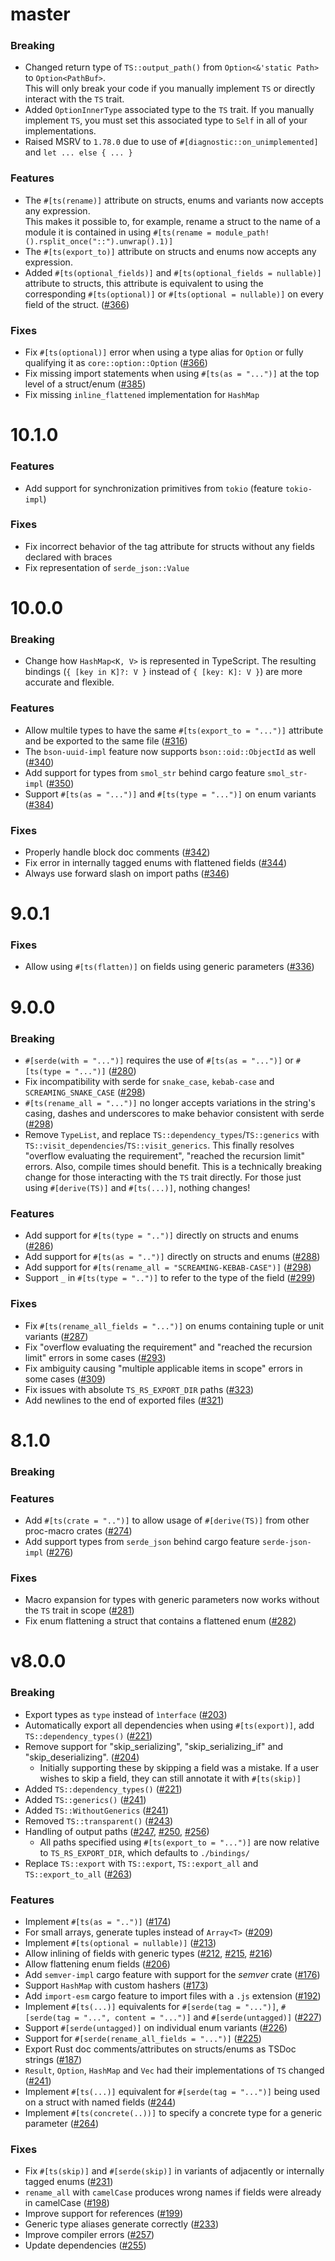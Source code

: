 # master
### Breaking
- Changed return type of `TS::output_path()` from `Option<&'static Path>` to `Option<PathBuf>`.  
  This will only break your code if you manually implement `TS` or directly interact with the `TS` trait.
- Added `OptionInnerType` associated type to the `TS` trait. If you manually implement `TS`, you must set this associated type to `Self` in all of your implementations.
- Raised MSRV to `1.78.0` due to use of `#[diagnostic::on_unimplemented]` and `let ... else { ... }`

### Features
- The `#[ts(rename)]` attribute on structs, enums and variants now accepts any expression.  
  This makes it possible to, for example, rename a struct to the name of a module it is contained in using `#[ts(rename = module_path!().rsplit_once("::").unwrap().1)]`
- The `#[ts(export_to)]` attribute on structs and enums now accepts any expression.
- Added `#[ts(optional_fields)]` and `#[ts(optional_fields = nullable)]` attribute to structs, this attribute is equivalent to using the corresponding `#[ts(optional)]` or `#[ts(optional = nullable)]` on every field of the struct. ([#366](https://github.com/Aleph-Alpha/ts-rs/pull/366))

### Fixes
- Fix `#[ts(optional)]` error when using a type alias for `Option` or fully qualifying it as `core::option::Option` ([#366](https://github.com/Aleph-Alpha/ts-rs/pull/366))
- Fix missing import statements when using `#[ts(as = "...")]` at the top level of a struct/enum ([#385](https://github.com/Aleph-Alpha/ts-rs/pull/385))
- Fix missing `inline_flattened` implementation for `HashMap`

# 10.1.0
### Features
- Add support for synchronization primitives from `tokio` (feature `tokio-impl`)
### Fixes
- Fix incorrect behavior of the tag attribute for structs without any fields declared with braces
- Fix representation of `serde_json::Value`

# 10.0.0
### Breaking
- Change how `HashMap<K, V>` is represented in TypeScript. The resulting bindings (`{ [key in K]?: V }` instead of `{ [key: K]: V }`) are more accurate and flexible.

### Features

- Allow multile types to have the same `#[ts(export_to = "...")]` attribute and be exported to the same file ([#316](https://github.com/Aleph-Alpha/ts-rs/pull/316))
- The `bson-uuid-impl` feature now supports `bson::oid::ObjectId` as well ([#340](https://github.com/Aleph-Alpha/ts-rs/pull/340))
- Add support for types from `smol_str` behind cargo feature `smol_str-impl` ([#350](https://github.com/Aleph-Alpha/ts-rs/pull/350))
- Support `#[ts(as = "...")]` and `#[ts(type = "...")]` on enum variants ([#384](https://github.com/Aleph-Alpha/ts-rs/pull/384))

### Fixes

- Properly handle block doc comments ([#342](https://github.com/Aleph-Alpha/ts-rs/pull/342))
- Fix error in internally tagged enums with flattened fields ([#344](https://github.com/Aleph-Alpha/ts-rs/pull/344))
- Always use forward slash on import paths ([#346](https://github.com/Aleph-Alpha/ts-rs/pull/346))

# 9.0.1
### Fixes
- Allow using `#[ts(flatten)]` on fields using generic parameters ([#336](https://github.com/Aleph-Alpha/ts-rs/pull/336))


# 9.0.0

### Breaking

- `#[serde(with = "...")]` requires the use of `#[ts(as = "...")]` or `#[ts(type = "...")]` ([#280](https://github.com/Aleph-Alpha/ts-rs/pull/280))
- Fix incompatibility with serde for `snake_case`, `kebab-case` and `SCREAMING_SNAKE_CASE` ([#298](https://github.com/Aleph-Alpha/ts-rs/pull/298))
- `#[ts(rename_all = "...")]` no longer accepts variations in the string's casing, dashes and underscores to make behavior consistent with serde ([#298](https://github.com/Aleph-Alpha/ts-rs/pull/298))
- Remove `TypeList`, and replace `TS::dependency_types`/`TS::generics` with `TS::visit_dependencies`/`TS::visit_generics`.
  This finally resolves "overflow evaluating the requirement", "reached the recursion limit" errors.
  Also, compile times should benefit. This is a technically breaking change for those interacting with the `TS` trait
  directly. For those just using `#[derive(TS)]` and `#[ts(...)]`, nothing changes!

### Features

- Add support for `#[ts(type = "..")]` directly on structs and enums ([#286](https://github.com/Aleph-Alpha/ts-rs/pull/286))
- Add support for `#[ts(as = "..")]` directly on structs and enums ([#288](https://github.com/Aleph-Alpha/ts-rs/pull/288))
- Add support for `#[ts(rename_all = "SCREAMING-KEBAB-CASE")]` ([#298](https://github.com/Aleph-Alpha/ts-rs/pull/298))
- Support `_` in `#[ts(type = "..")]` to refer to the type of the field ([#299](https://github.com/Aleph-Alpha/ts-rs/pull/299))

### Fixes

- Fix `#[ts(rename_all_fields = "...")]` on enums containing tuple or unit variants ([#287](https://github.com/Aleph-Alpha/ts-rs/pull/287))
- Fix "overflow evaluating the requirement" and "reached the recursion limit" errors in some cases ([#293](https://github.com/Aleph-Alpha/ts-rs/pull/293))
- Fix ambiguity causing "multiple applicable items in scope" errors in some cases ([#309](https://github.com/Aleph-Alpha/ts-rs/pull/309))
- Fix issues with absolute `TS_RS_EXPORT_DIR` paths ([#323](https://github.com/Aleph-Alpha/ts-rs/pull/323))
- Add newlines to the end of exported files ([#321](https://github.com/Aleph-Alpha/ts-rs/pull/321))

# 8.1.0

### Breaking

### Features

- Add `#[ts(crate = "..")]` to allow usage of `#[derive(TS)]` from other proc-macro crates ([#274](https://github.com/Aleph-Alpha/ts-rs/pull/274))
- Add support types from `serde_json` behind cargo feature `serde-json-impl` ([#276](https://github.com/Aleph-Alpha/ts-rs/pull/276))

### Fixes

- Macro expansion for types with generic parameters now works without the `TS` trait in scope ([#281](https://github.com/Aleph-Alpha/ts-rs/pull/281))
- Fix enum flattening a struct that contains a flattened enum ([#282](https://github.com/Aleph-Alpha/ts-rs/pull/282))

# v8.0.0

### Breaking

- Export types as `type` instead of `ìnterface` ([#203](https://github.com/Aleph-Alpha/ts-rs/pull/203))
- Automatically export all dependencies when using `#[ts(export)]`, add `TS::dependency_types()` ([#221](https://github.com/Aleph-Alpha/ts-rs/pull/221))
- Remove support for "skip_serializing", "skip_serializing_if" and "skip_deserializing". ([#204](https://github.com/Aleph-Alpha/ts-rs/pull/204))
  - Initially supporting these by skipping a field was a mistake. If a user wishes to skip a field, they can still
    annotate it with `#[ts(skip)]`
- Added `TS::dependency_types()` ([#221](https://github.com/Aleph-Alpha/ts-rs/pull/221))
- Added `TS::generics()` ([#241](https://github.com/Aleph-Alpha/ts-rs/pull/241))
- Added `TS::WithoutGenerics` ([#241](https://github.com/Aleph-Alpha/ts-rs/pull/241))
- Removed `TS::transparent()` ([#243](https://github.com/Aleph-Alpha/ts-rs/pull/243))
- Handling of output paths ([#247](https://github.com/Aleph-Alpha/ts-rs/pull/247), [#250](https://github.com/Aleph-Alpha/ts-rs/pull/250), [#256](https://github.com/Aleph-Alpha/ts-rs/pull/256))
  - All paths specified using `#[ts(export_to = "...")]` are now relative to `TS_RS_EXPORT_DIR`, which defaults to `./bindings/`
- Replace `TS::export` with `TS::export`, `TS::export_all` and `TS::export_to_all` ([#263](https://github.com/Aleph-Alpha/ts-rs/pull/263))

### Features

- Implement `#[ts(as = "..")]` ([#174](https://github.com/Aleph-Alpha/ts-rs/pull/174))
- For small arrays, generate tuples instead of `Array<T>` ([#209](https://github.com/Aleph-Alpha/ts-rs/pull/209))
- Implement `#[ts(optional = nullable)]` ([#213](https://github.com/Aleph-Alpha/ts-rs/pull/213))
- Allow inlining of fields with generic types ([#212](https://github.com/Aleph-Alpha/ts-rs/pull/212), [#215](https://github.com/Aleph-Alpha/ts-rs/pull/215), [#216](https://github.com/Aleph-Alpha/ts-rs/pull/216))
- Allow flattening enum fields ([#206](https://github.com/Aleph-Alpha/ts-rs/pull/206))
- Add `semver-impl` cargo feature with support for the _semver_ crate ([#176](https://github.com/Aleph-Alpha/ts-rs/pull/176))
- Support `HashMap` with custom hashers ([#173](https://github.com/Aleph-Alpha/ts-rs/pull/173))
- Add `import-esm` cargo feature to import files with a `.js` extension ([#192](https://github.com/Aleph-Alpha/ts-rs/pull/192))
- Implement `#[ts(...)]` equivalents for `#[serde(tag = "...")]`, `#[serde(tag = "...", content = "...")]` and `#[serde(untagged)]` ([#227](https://github.com/Aleph-Alpha/ts-rs/pull/227))
- Support `#[serde(untagged)]` on individual enum variants ([#226](https://github.com/Aleph-Alpha/ts-rs/pull/226))
- Support for `#[serde(rename_all_fields = "...")]` ([#225](https://github.com/Aleph-Alpha/ts-rs/pull/225))
- Export Rust doc comments/attributes on structs/enums as TSDoc strings ([#187](https://github.com/Aleph-Alpha/ts-rs/pull/187))
- `Result`, `Option`, `HashMap` and `Vec` had their implementations of `TS` changed ([#241](https://github.com/Aleph-Alpha/ts-rs/pull/241))
- Implement `#[ts(...)]` equivalent for `#[serde(tag = "...")]` being used on a struct with named fields ([#244](https://github.com/Aleph-Alpha/ts-rs/pull/244))
- Implement `#[ts(concrete(..))]` to specify a concrete type for a generic parameter ([#264](https://github.com/Aleph-Alpha/ts-rs/pull/264))

### Fixes

- Fix `#[ts(skip)]` and `#[serde(skip)]` in variants of adjacently or internally tagged enums ([#231](https://github.com/Aleph-Alpha/ts-rs/pull/231))
- `rename_all` with `camelCase` produces wrong names if fields were already in camelCase ([#198](https://github.com/Aleph-Alpha/ts-rs/pull/198))
- Improve support for references ([#199](https://github.com/Aleph-Alpha/ts-rs/pull/199))
- Generic type aliases generate correctly ([#233](https://github.com/Aleph-Alpha/ts-rs/pull/233))
- Improve compiler errors ([#257](https://github.com/Aleph-Alpha/ts-rs/pull/257))
- Update dependencies ([#255](https://github.com/Aleph-Alpha/ts-rs/pull/255))

